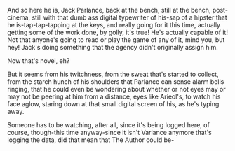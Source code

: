 And so here he is, Jack Parlance, back at the bench, still at the bench, post-cinema, still with that dumb ass digital typewriter of his-sap of a hipster that he is-tap-tap-tapping at the keys, and really going for it this time, actually getting some of the work done, by golly, it's true! He's actually capable of it! Not that anyone's going to read or play the game of any of it, mind you, but hey! Jack's doing something that the agency didn't originally assign him.

Now that's novel, eh?

But it seems from his twitchness, from the sweat that's started to collect, from the starch hunch of his shoulders that Parlance can sense alarm bells ringing, that he could even be wondering about whether or not eyes may or may not be peering at him from a distance, eyes like Arieol's, to watch his face aglow, staring down at that small digital screen of his, as he's typing away.

Someone has to be watching, after all, since it's being logged here, of course, though-this time anyway-since it isn't Variance anymore that's logging the data, did that mean that The Author could be-